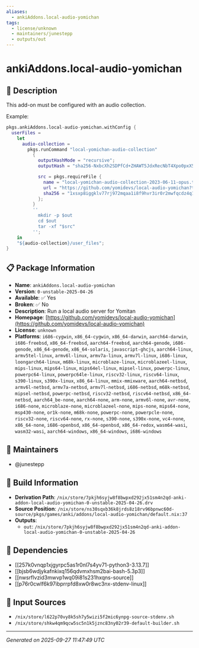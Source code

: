 ```yaml
---
aliases:
  - ankiAddons.local-audio-yomichan
tags:
  - license/unknown
  - maintainers/junestepp
  - outputs/out
---
```


# ankiAddons.local-audio-yomichan

## 📝 Description

This add-on must be configured with an audio collection.

Example:

```nix
pkgs.ankiAddons.local-audio-yomichan.withConfig {
  userFiles =
    let
      audio-collection =
        pkgs.runCommand "local-yomichan-audio-collection"
          {
            outputHashMode = "recursive";
            outputHash = "sha256-NxbcXh2SDPfCd+ZHAWT5JdxRecNbT4Xpo0pxX5/DOfo=";

            src = pkgs.requireFile {
              name = "local-yomichan-audio-collection-2023-06-11-opus.tar.xz";
              url = "https://github.com/yomidevs/local-audio-yomichan?tab=readme-ov-file#steps";
              sha256 = "1xsxp8iggklv77rj972mqaa1i8f9hvr3ir0r2mwfqcdz4q120hr1";
            };
          }
          ''
            mkdir -p $out
            cd $out
            tar -xf "$src"
          '';
    in
    "${audio-collection}/user_files";
}
```


## 📋 Package Information

- **Name**: `ankiAddons.local-audio-yomichan`
- **Version**: `0-unstable-2025-04-26`
- **Available**: ✅ Yes
- **Broken**: ✅ No
- **Description**: Run a local audio server for Yomitan
- **Homepage**: [https://github.com/yomidevs/local-audio-yomichan](https://github.com/yomidevs/local-audio-yomichan)
- **License**: `unknown`
- **Platforms**: `i686-cygwin`, `x86_64-cygwin`, `x86_64-darwin`, `aarch64-darwin`, `i686-freebsd`, `x86_64-freebsd`, `aarch64-freebsd`, `aarch64-genode`, `i686-genode`, `x86_64-genode`, `x86_64-solaris`, `javascript-ghcjs`, `aarch64-linux`, `armv5tel-linux`, `armv6l-linux`, `armv7a-linux`, `armv7l-linux`, `i686-linux`, `loongarch64-linux`, `m68k-linux`, `microblaze-linux`, `microblazeel-linux`, `mips-linux`, `mips64-linux`, `mips64el-linux`, `mipsel-linux`, `powerpc-linux`, `powerpc64-linux`, `powerpc64le-linux`, `riscv32-linux`, `riscv64-linux`, `s390-linux`, `s390x-linux`, `x86_64-linux`, `mmix-mmixware`, `aarch64-netbsd`, `armv6l-netbsd`, `armv7a-netbsd`, `armv7l-netbsd`, `i686-netbsd`, `m68k-netbsd`, `mipsel-netbsd`, `powerpc-netbsd`, `riscv32-netbsd`, `riscv64-netbsd`, `x86_64-netbsd`, `aarch64_be-none`, `aarch64-none`, `arm-none`, `armv6l-none`, `avr-none`, `i686-none`, `microblaze-none`, `microblazeel-none`, `mips-none`, `mips64-none`, `msp430-none`, `or1k-none`, `m68k-none`, `powerpc-none`, `powerpcle-none`, `riscv32-none`, `riscv64-none`, `rx-none`, `s390-none`, `s390x-none`, `vc4-none`, `x86_64-none`, `i686-openbsd`, `x86_64-openbsd`, `x86_64-redox`, `wasm64-wasi`, `wasm32-wasi`, `aarch64-windows`, `x86_64-windows`, `i686-windows`
## 👥 Maintainers

- @junestepp


## 🔧 Build Information

- **Derivation Path**: `/nix/store/7pkjh6syjw8f8bwpxd292jx51sm4n2qd-anki-addon-local-audio-yomichan-0-unstable-2025-04-26.drv`
- **Source Position**: `/nix/store/ns30sqxb36k8jrds8z18rv96bpnwc60d-source/pkgs/games/anki/addons/local-audio-yomichan/default.nix:37`
- **Outputs**:
  - `out`:  `/nix/store/7pkjh6syjw8f8bwpxd292jx51sm4n2qd-anki-addon-local-audio-yomichan-0-unstable-2025-04-26`

## 🔗 Dependencies

- [[257k0vnqp1xjgyrpc5as1r0nl7s4yv71-python3-3.13.7]]
- [[bjsb6wdjykafnkixq156qdvmxhsm2bai-bash-5.3p3]]
- [[nwsrflvzid3mwvp1wq09i81s231hxqns-source]]
- [[p76r0cwlf6k97ibprrpfd8xw0r8wc3nx-stdenv-linux]]

## 📁 Input Sources

- `/nix/store/l622p70vy8k5sh7y5wizi5f2mic6ynpg-source-stdenv.sh`
- `/nix/store/shkw4qm9qcw5sc5n1k5jznc83ny02r39-default-builder.sh`

---
*Generated on 2025-09-27 11:47:49 UTC*

